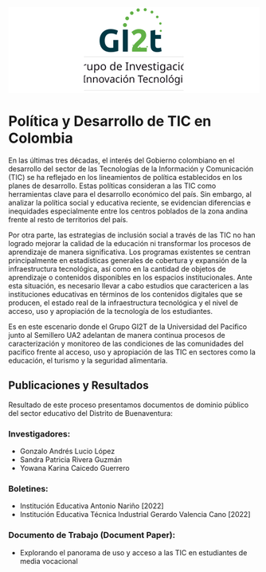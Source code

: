 <p align="center" style="background: white">
  <img src="./src/assets/images/logogi2t.svg" alt="Logo del Grupo" width="200"/>
</p>

# Política y Desarrollo de TIC en Colombia

En las últimas tres décadas, el interés del Gobierno colombiano en el desarrollo del sector de las Tecnologías de la Información y Comunicación (TIC) se ha reflejado en los lineamientos de política establecidos en los planes de desarrollo. Estas políticas consideran a las TIC como herramientas clave para el desarrollo económico del país. Sin embargo, al analizar la política social y educativa reciente, se evidencian diferencias e inequidades especialmente entre los centros poblados de la zona andina frente al resto de territorios del país.

Por otra parte, las estrategias de inclusión social a través de las TIC no han logrado mejorar la calidad de la educación ni transformar los procesos de aprendizaje de manera significativa. Los programas existentes se centran principalmente en estadísticas generales de cobertura y expansión de la infraestructura tecnológica, así como en la cantidad de objetos de aprendizaje o contenidos disponibles en los espacios institucionales. Ante esta situación, es necesario llevar a cabo estudios que caractericen a las instituciones educativas en términos de los contenidos digitales que se producen, el estado real de la infraestructura tecnológica y el nivel de acceso, uso y apropiación de la tecnología de los estudiantes.

Es en este escenario donde el Grupo GI2T de la Universidad del Pacifico junto al Semillero UA2 adelantan de manera continua procesos de caracterización y monitoreo de las condiciones de las comunidades del pacifico frente al acceso, uso y apropiación de las TIC en sectores como la educación, el turismo y la seguridad alimentaria.

## Publicaciones y Resultados

Resultado de este proceso presentamos documentos de dominio público del sector educativo del Distrito de Buenaventura:

### Investigadores:
- Gonzalo Andrés Lucio López
- Sandra Patricia Rivera Guzmán
- Yowana Karina Caicedo Guerrero

### Boletines:
- Institución Educativa Antonio Nariño [2022]
- Institución Educativa Técnica Industrial Gerardo Valencia Cano [2022]

### Documento de Trabajo (Document Paper):
- Explorando el panorama de uso y acceso a las TIC en estudiantes de media vocacional
